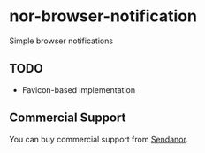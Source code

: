 nor-browser-notification
=======================

Simple browser notifications

TODO
----

* Favicon-based implementation

Commercial Support
------------------

You can buy commercial support from [Sendanor](http://sendanor.com/software).
